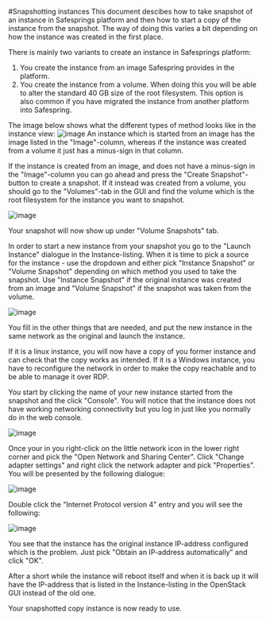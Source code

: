 #Snapshotting instances
This document descibes how to take snapshot of an instance in Safesprings platform and
then how to start a copy of the instance from the snapshot. The way of doing this varies
a bit depending on how the instance was created in the first place.

There is mainly two variants to create an instance in Safesprings platform:

1. You create the instance from an image Safespring provides in the platform.
2. You create the instance from a volume. When doing this you will be able to alter the standard 40 GB size of the root filesystem. This option is also common if you have migrated the instance from another platform into Safespring.

The image below shows what the different types of method looks like in the instance view:
![image](../../images/snapshot-different-instance-types.png)
An instance which is started from an image has the image listed in the "Image"-column, whereas if the instance was created from a volume it just has a minus-sign in that column.

If the instance is created from an image, and does not have a minus-sign in the "Image"-column you can go ahead and press the "Create Snapshot"-button to create a snapshot.
If it instead was created from a volume, you should go to the "Volumes"-tab in the GUI and find the volume which is the root filesystem for the instance you want
to snapshot.

![image](../../images/snapshot-create-volume-snap.png)

Your snapshot will now show up under "Volume Snapshots" tab.

In order to start a new instance from your snapshot you go to the "Launch Instance" dialogue in the Instance-listing.
When it is time to pick a source for the instance - use the dropdown and either pick "Instance Snapshot" or "Volume Snapshot" depending on 
which method you used to take the snapshot. Use "Instance Snapshot" if the original instance was created from an image and "Volume Snapshot"
if the snapshot was taken from the volume.

![image](../../images/snapshot-start-from-volume-snap.png)

You fill in the other things that are needed, and put the new instance in the same network as the original and launch the instance.

If it is a linux instance, you will now have a copy of you former instance and can check that the copy works as intended.
If it is a Windows instance, you have to reconfigure the network in order to make the copy reachable and to be able to manage it over RDP.

You start by clicking the name of your new instance started from the snapshot and the click "Console". You will notice that the instance does
not have working networking connectivity but you log in just like you normally do in the web console. 

![image](../../images/snapshot-login-to-snapped.png)

Once your in you right-click on the little network icon in the lower right corner and pick the "Open Network and Sharing Center". 
Click "Change adapter settings" and right click the network adapter and pick "Properties". You will be presented by the following dialogue:

![image](../../images/snapshot-network-properties.png)

Double click the "Internet Protocol version 4" entry and you will see the following:

![image](../../images/snapshot-wrong-ip.png)

You see that the instance has the original instance IP-address configured which is the problem. Just pick "Obtain an IP-address automatically" and click "OK".

After a short while the instance will reboot itself and when it is back up it will have the IP-address that is listed in the Instance-listing in the OpenStack GUI
instead of the old one. 

Your snapshotted copy instance is now ready to use.
